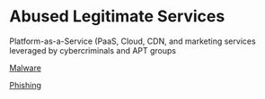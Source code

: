# Abused Legitimate Services

Platform-as-a-Service (PaaS, Cloud, CDN, and marketing services leveraged by cybercriminals and APT groups

[Malware](https://github.com/BushidoUK/Abused-Legitimate-Services/blob/main/Malware.csv)

[Phishing](https://github.com/BushidoUK/Abused-Legitimate-Services/blob/main/Phishing.csv)
